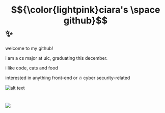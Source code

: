 # $${\color{lightpink}ciara's \space github}$$ ✨

welcome to my github!

i am a cs major at uic, graduating this december.

i like code, cats and food

interested in anything front-end or 🔥 cyber security-related 

![alt text](https://i.pinimg.com/736x/77/3d/db/773ddb359b545a441b23558228bb4fa5.jpg)

# [![](https://img.shields.io/badge/linkedin-lightpink?style=for-the-badge)](https://www.linkedin.com/in/ciara-taylor-6a6620230/)
